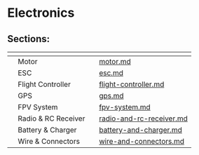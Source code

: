 # Electronics

## Sections:

<table data-view="cards"><thead><tr><th></th><th></th><th></th><th data-hidden data-card-target data-type="content-ref"></th></tr></thead><tbody><tr><td></td><td>Motor</td><td></td><td><a href="motor.md">motor.md</a></td></tr><tr><td></td><td>ESC</td><td></td><td><a href="esc.md">esc.md</a></td></tr><tr><td></td><td>Flight Controller</td><td></td><td><a href="flight-controller.md">flight-controller.md</a></td></tr><tr><td></td><td>GPS</td><td></td><td><a href="gps.md">gps.md</a></td></tr><tr><td></td><td>FPV System</td><td></td><td><a href="fpv-system.md">fpv-system.md</a></td></tr><tr><td></td><td>Radio &#x26; RC Receiver</td><td></td><td><a href="radio-and-rc-receiver.md">radio-and-rc-receiver.md</a></td></tr><tr><td></td><td>Battery &#x26; Charger</td><td></td><td><a href="battery-and-charger.md">battery-and-charger.md</a></td></tr><tr><td></td><td>Wire &#x26; Connectors</td><td></td><td><a href="wire-and-connectors.md">wire-and-connectors.md</a></td></tr></tbody></table>
